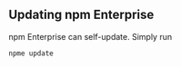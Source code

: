 <!--
title: Updating
-->

## Updating npm Enterprise

npm Enterprise can self-update. Simply run

```bash
npme update
```
